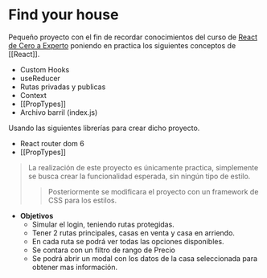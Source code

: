 # Find your house
Pequeño proyecto con el fin de recordar conocimientos del curso de [React de Cero a Experto](https://www.udemy.com/course/react-cero-experto/learn/lecture/32140760?start=150#content) poniendo en practica los siguientes conceptos de [[React]].
- Custom Hooks
- useReducer
- Rutas privadas y publicas
- Context
- [[PropTypes]]
- Archivo barril (index.js)

Usando las siguientes librerías para crear dicho proyecto.
- React router dom 6
- [[PropTypes]]

> La realización de este proyecto es únicamente practica, simplemente se busca crear la funcionalidad esperada, sin ningún tipo de estilo.
> > Posteriormente se modificara el proyecto con un framework de CSS para los estilos.

- **Objetivos**
	- Simular el login, teniendo rutas protegidas.
	- Tener 2 rutas principales, casas en venta y casa en arriendo.
	- En cada ruta se podrá ver todas las opciones disponibles.
	- Se contara con un filtro de rango de Precio
	- Se podrá abrir un modal con los datos de la casa seleccionada para obtener mas información.